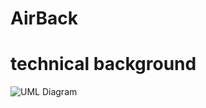 # AirBack

# technical background
![UML Diagram](http://www.plantuml.com/plantuml/proxy?src=https://raw.github.com/ExhaustBusters/AirBack/master/airback.puml)